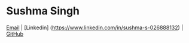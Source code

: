 # Sushma Singh
[Email](mailto:sushma2511@gmail.com) | [Linkedin] (https://www.linkedin.com/in/sushma-s-026888132) | [GitHub](https://github.com/Ersushma/CV/edit/gh-pages/README.md)



